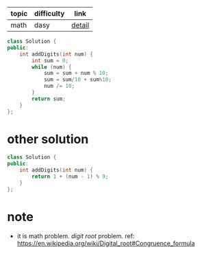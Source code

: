 | topic | difficulty | link |
| ---   | ---        | ---  |
| math | dasy | [detail](https://leetcode.com/problems/add-digits/) |

```c++
class Solution {
public:
    int addDigits(int num) {
        int sum = 0;
        while (num) {
            sum = sum + num % 10;
            sum = sum/10 + sum%10;
            num /= 10;
        }
        return sum;
    }
};
```

# other solution
```c++
class Solution {
public:
    int addDigits(int num) {
        return 1 + (num - 1) % 9;
    }
};
```

# note
- it is math problem. *digit root* problem. ref: https://en.wikipedia.org/wiki/Digital_root#Congruence_formula
